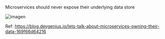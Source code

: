 
Microservices should never expose their underlying data store

![imagen](https://user-images.githubusercontent.com/222181/163244047-977d6a56-e816-408d-b303-25b347692155.png)

Ref: https://blog.devgenius.io/lets-talk-about-microservices-owning-their-data-169f66d64216
